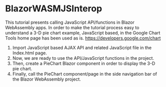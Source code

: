 # BlazorWASMJSInterop
This tutorial presents calling JavaScript API/functions in Blazor WebAssembly apps. 
In order to make the tutorial process easy to understand a 3-D pie chart example, 
JavaScript based, in the Google Chart Tools home page has been used as is.
https://developers.google.com/chart
1) Import JavaScript based AJAX API and related JavaScript file in the Index.html page. 
2) Now, we are ready to use the API/JavaScript functions in the project.
3) Then, create a PieChart Blazor component in order to display the 3-D pie chart.
3) Finally, call the PieChart component/page in the side navigation bar of the Blazor WebAssembly project.
